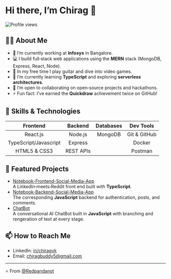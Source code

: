 # Hi there, I’m Chirag 👋

![Profile views](https://gpvc.arturio.dev/Redpandanot)

## 👨‍💻 About Me
- 🔭 I’m currently working at **Infosys** in Bangalore.
- 💻 I build full‑stack web applications using the **MERN** stack (MongoDB, Express, React, Node).
- 🎸 In my free time I play guitar and dive into video games.
- 🌱 I’m currently learning **TypeScript** and exploring **serverless architectures**.
- 👯 I’m open to collaborating on open‑source projects and hackathons.
- ⚡ Fun fact: I’ve earned the **Quickdraw** achievement twice on GitHub!

## 🚀 Skills & Technologies

| Frontend         | Backend       | Databases    | Dev Tools         |
| :--------------: | :-----------: | :----------: | :---------------: |
| React.js         | Node.js       | MongoDB      | Git & GitHub      |
| TypeScript/Javascript       | Express       |              | Docker            |
| HTML5 & CSS3     | REST APIs     |              | Postman           |


## 🔭 Featured Projects

- [Notebook-Frontend-Social-Media-App](https://github.com/Redpandanot/Notebook-Frontend-Social-Media-App)  
  A LinkedIn‑meets‑Reddit front end built with **TypeScript**.  
- [Notebook-Backend-Social-Media-App](https://github.com/Redpandanot/Notebook-Backend-Social-Media-App)  
  The corresponding **JavaScript** backend for authentication, posts, and comments.  
- [ChatBot](https://github.com/Redpandanot/ChatBot)  
  A conversational AI ChatBot built in **JavaScript** with branching and rengeration of text at every stage.  

## 📫 How to Reach Me
- LinkedIn: [in/chiragvk](https://linkedin.com/in/chiragvk)  
- Email: chiragbuddy5@gmail.com

---

⭐️ From [@Redpandanot](https://github.com/Redpandanot)  
